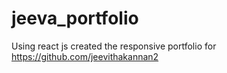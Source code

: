 # jeeva_portfolio
Using react js created the responsive portfolio for https://github.com/jeevithakannan2
